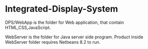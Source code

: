 # Integrated-Display-System

DPS/WebApp is the folder for Web application, that contain HTML,CSS,JavaScript.

WebServer is the folder for Java server side program. Product inside WebServer folder requires Netbeans 8.2 to run.

